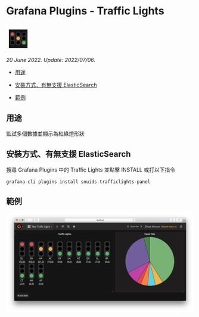 # Grafana Plugins - Traffic Lights 

![img](Traffic_Lights_icon.png)

*20 June 2022. Update: 2022/07/06.*

* [用途](#use)

* [安裝方式、有無支援 ElasticSearch](#install)

* [範例](#example)

<h2 id="use">用途</h2>

監試多個數據並顯示為紅綠燈形狀

<h2 id="install">安裝方式、有無支援 ElasticSearch</h2>

搜尋 Grafana Plugins 中的 Traffic Lights 並點擊 INSTALL 或打以下指令

    grafana-cli plugins install snuids-trafficlights-panel

<h2 id="example">範例</h2>

![img](Traffic_lights.jpg)

